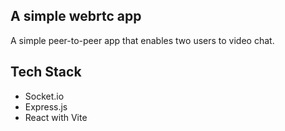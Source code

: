 ## A simple webrtc app

A simple peer-to-peer app that enables two users to video chat.

## Tech Stack

- Socket.io
- Express.js
- React with Vite

